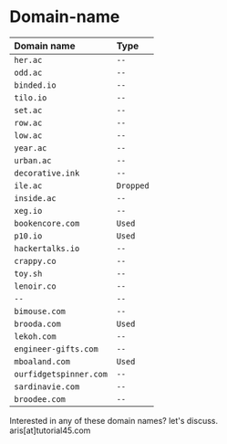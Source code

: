 # Domain-name

| Domain name | Type     | 
| :-------- | :------- | 
| `her.ac` | `--` | 
| `odd.ac` | `--` | 
| `binded.io` | `--` | 
| `tilo.io` | `--` | 
| `set.ac` | `--` | 
| `row.ac` | `--` | 
| `low.ac` | `--` | 
| `year.ac` | `--` | 
| `urban.ac` | `--` | 
| `decorative.ink` | `--` | 
| `ile.ac` | `Dropped` | 
| `inside.ac` | `--` | 
| `xeg.io` | `--` | 
| `bookencore.com` | `Used` | 
| `p10.io` | `Used` | 
| `hackertalks.io` | `--` | 
| `crappy.co` | `--` | 
| `toy.sh` | `--` | 
| `lenoir.co` | `--` | 
| `--` | `--` | 
| `bimouse.com` | `--` | 
| `brooda.com` | `Used` | 
| `lekoh.com` | `--` | 
| `engineer-gifts.com` | `--` | 
| `mboaland.com` | `Used` | 
| `ourfidgetspinner.com` | `--` | 
| `sardinavie.com` | `--` | 
| `broodee.com` | `--` | 

Interested in any of these domain names? let's discuss. aris[at]tutorial45.com

